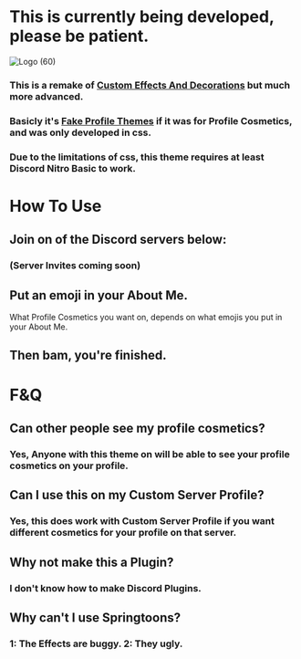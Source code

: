 # This is currently being developed, please be patient.
![Logo (60)](https://github.com/DTACat/Just-Effects-And-Decorations/assets/141873540/a39d86e0-e7c9-4c30-9ac6-09e6009b8814)

### This is a remake of [Custom Effects And Decorations](https://github.com/DTACat/Custom-Effects-And-Decorations-Discord-Theme) but much more advanced.

### Basicly it's [Fake Profile Themes](https://github.com/Vendicated/Vencord/tree/main/src/plugins/fakeProfileThemes) if it was for Profile Cosmetics, and was only developed in css.

### Due to the limitations of css, this theme requires at least Discord Nitro Basic to work.

# How To Use

## Join on of the Discord servers below:

### (Server Invites coming soon)

## Put an emoji in your About Me.

What Profile Cosmetics you want on, depends on what emojis you put in your About Me.

## Then bam, you're finished.

# F&Q

## Can other people see my profile cosmetics?

### Yes, Anyone with this theme on will be able to see your profile cosmetics on your profile.

## Can I use this on my Custom Server Profile?

### Yes, this does work with Custom Server Profile if you want different cosmetics for your profile on that server.

## Why not make this a Plugin?

### I don't know how to make Discord Plugins.

## Why can't I use Springtoons?

### 1: The Effects are buggy. 2: They ugly.
